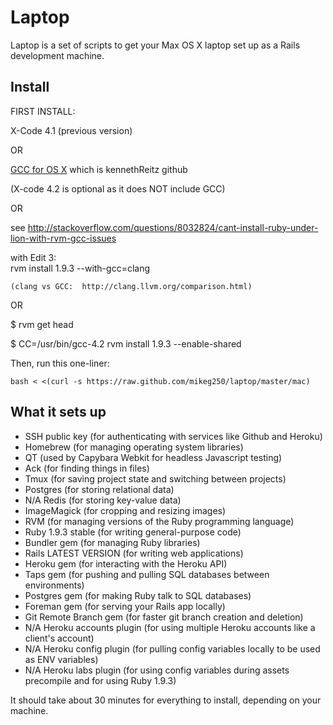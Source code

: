 Laptop
======

Laptop is a set of scripts to get your Max OS X laptop set up as a Rails development machine.

Install
-------

FIRST INSTALL:

X-Code 4.1 (previous version)

OR

[GCC for OS X](https://github.com/kennethreitz/osx-gcc-installer) which is kennethReitz github

(X-code 4.2 is optional as it does NOT include GCC)

OR

see http://stackoverflow.com/questions/8032824/cant-install-ruby-under-lion-with-rvm-gcc-issues

with Edit 3:   
rvm install 1.9.3 --with-gcc=clang

    (clang vs GCC:  http://clang.llvm.org/comparison.html)

OR

$ rvm get head

$ CC=/usr/bin/gcc-4.2 rvm install 1.9.3 --enable-shared


Then, run this one-liner:

    bash < <(curl -s https://raw.github.com/mikeg250/laptop/master/mac)

What it sets up
---------------

* SSH public key (for authenticating with services like Github and Heroku)
* Homebrew (for managing operating system libraries)
* QT (used by Capybara Webkit for headless Javascript testing)
* Ack (for finding things in files)
* Tmux (for saving project state and switching between projects)
* Postgres (for storing relational data)
* N/A Redis (for storing key-value data)
* ImageMagick (for cropping and resizing images)
* RVM (for managing versions of the Ruby programming language)
* Ruby 1.9.3 stable (for writing general-purpose code)
* Bundler gem (for managing Ruby libraries)
* Rails LATEST VERSION (for writing web applications)
* Heroku gem (for interacting with the Heroku API)
* Taps gem (for pushing and pulling SQL databases between environments)
* Postgres gem (for making Ruby talk to SQL databases)
* Foreman gem (for serving your Rails app locally)
* Git Remote Branch gem (for faster git branch creation and deletion)
* N/A Heroku accounts plugin (for using multiple Heroku accounts like a client's account)
* N/A Heroku config plugin (for pulling config variables locally to be used as ENV variables)
* N/A Heroku labs plugin (for using config variables during assets precompile and for using Ruby 1.9.3)

It should take about 30 minutes for everything to install, depending on your machine.
